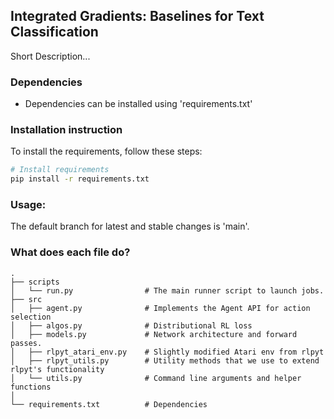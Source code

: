 <!--# iml_project -->
<h2 align="left">
Integrated Gradients: Baselines for Text Classification
</h2>

Short Description...

### Dependencies

- Dependencies can be installed using 'requirements.txt'

### Installation instruction
To install the requirements, follow these steps:
```bash
# Install requirements
pip install -r requirements.txt

```

### Usage:
The default branch for latest and stable changes is 'main'.

### What does each file do?

    .
    ├── scripts
    │   └── run.py                # The main runner script to launch jobs.
    ├── src                     
    │   ├── agent.py              # Implements the Agent API for action selection 
    │   ├── algos.py              # Distributional RL loss
    │   ├── models.py             # Network architecture and forward passes.
    │   ├── rlpyt_atari_env.py    # Slightly modified Atari env from rlpyt
    │   ├── rlpyt_utils.py        # Utility methods that we use to extend rlpyt's functionality
    │   └── utils.py              # Command line arguments and helper functions 
    │
    └── requirements.txt          # Dependencies